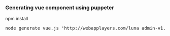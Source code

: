 ### Generating vue component using puppeter
npm install
<pre>node generate_vue.js 'http://webapplayers.com/luna_admin-v1.4/' ".panel-body"</pre>